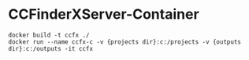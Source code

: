# CCFinderXServer-Container
```
docker build -t ccfx ./
docker run --name ccfx-c -v {projects dir}:c:/projects -v {outputs dir}:c:/outputs -it ccfx 
```
